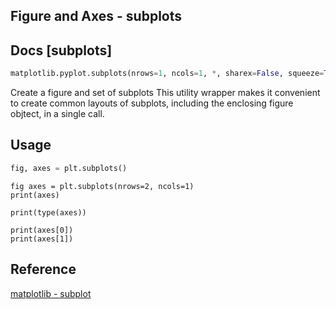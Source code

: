 ## Figure and Axes - subplots

## Docs [subplots]
```python
matplotlib.pyplot.subplots(nrows=1, ncols=1, *, sharex=False, squeeze=True, subplot_kw=None, gridspec_kw=None, **fig_kw)
```
Create a figure and set of subplots
This utility wrapper makes it convenient to create common layouts of subplots, including the enclosing figure objtect, in a single call.

## Usage
```python
fig, axes = plt.subplots()
```


```
fig axes = plt.subplots(nrows=2, ncols=1)
print(axes)

print(type(axes))

print(axes[0])
print(axes[1])
```

## Reference
[matplotlib - subplot](https://matplotlib.org/stable/api/figure_api.html?highlight=subplots#matplotlib.figure.Figure.subplots)
